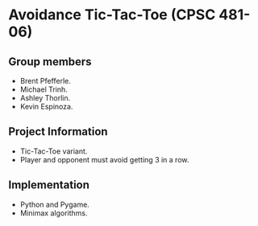 # Avoidance Tic-Tac-Toe (CPSC 481-06)

## Group members
- Brent Pfefferle.
- Michael Trinh.
- Ashley Thorlin.
- Kevin Espinoza.

## Project Information
- Tic-Tac-Toe variant.
- Player and opponent must avoid getting 3 in a row.

## Implementation
- Python and Pygame.
- Minimax algorithms.

